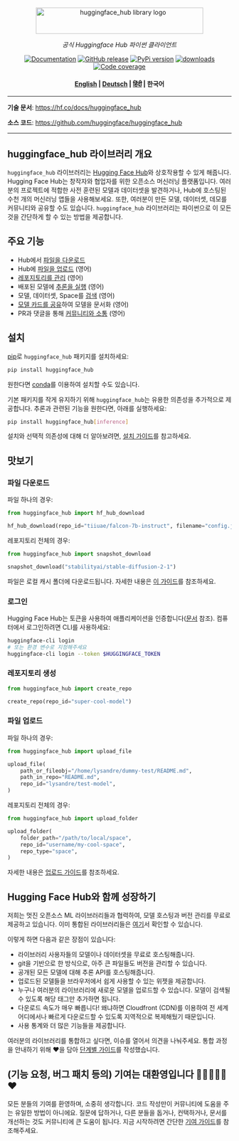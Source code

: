 <p align="center">
  <br/>
    <img alt="huggingface_hub library logo" src="https://huggingface.co/datasets/huggingface/documentation-images/raw/main/huggingface_hub.svg" width="376" height="59" style="max-width: 100%;">
  <br/>
</p>

<p align="center">
    <i>공식 Huggingface Hub 파이썬 클라이언트</i>
</p>

<p align="center">
    <a href="https://huggingface.co/docs/huggingface_hub/ko/index"><img alt="Documentation" src="https://img.shields.io/website/http/huggingface.co/docs/huggingface_hub/index.svg?down_color=red&down_message=offline&up_message=online&label=doc"></a>
    <a href="https://github.com/huggingface/huggingface_hub/releases"><img alt="GitHub release" src="https://img.shields.io/github/release/huggingface/huggingface_hub.svg"></a>
    <a href="https://github.com/huggingface/huggingface_hub"><img alt="PyPi version" src="https://img.shields.io/pypi/pyversions/huggingface_hub.svg"></a>
    <a href="https://pypi.org/project/huggingface-hub"><img alt="downloads" src="https://static.pepy.tech/badge/huggingface_hub/month"></a>
    <a href="https://codecov.io/gh/huggingface/huggingface_hub"><img alt="Code coverage" src="https://codecov.io/gh/huggingface/huggingface_hub/branch/main/graph/badge.svg?token=RXP95LE2XL"></a>
</p>

<h4 align="center">
    <p>
        <a href="https://github.com/huggingface/huggingface_hub/blob/main/README.md">English</a> |
        <a href="https://github.com/huggingface/huggingface_hub/blob/main/README_de.md">Deutsch</a> |
        <a href="https://github.com/huggingface/huggingface_hub/blob/main/README_hi.md">हिंदी</a> |
        <b>한국어</b>
    <p>
</h4>

---

**기술 문서**: <a href="https://hf.co/docs/huggingface_hub" target="_blank">https://hf.co/docs/huggingface_hub</a>

**소스 코드**: <a href="https://github.com/huggingface/huggingface_hub" target="_blank">https://github.com/huggingface/huggingface_hub</a>

---

## huggingface_hub 라이브러리 개요

`huggingface_hub` 라이브러리는 [Hugging Face Hub](https://huggingface.co/)와 상호작용할 수 있게 해줍니다. Hugging Face Hub는 창작자와 협업자를 위한 오픈소스 머신러닝 플랫폼입니다. 여러분의 프로젝트에 적합한 사전 훈련된 모델과 데이터셋을 발견하거나, Hub에 호스팅된 수천 개의 머신러닝 앱들을 사용해보세요. 또한, 여러분이 만든 모델, 데이터셋, 데모를 커뮤니티와 공유할 수도 있습니다. `huggingface_hub` 라이브러리는 파이썬으로 이 모든 것을 간단하게 할 수 있는 방법을 제공합니다.

## 주요 기능

- Hub에서 [파일을 다운로드](https://huggingface.co/docs/huggingface_hub/main/ko/guides/download)
- Hub에 [파일을 업로드](https://huggingface.co/docs/huggingface_hub/main/en/guides/upload) (영어)
- [레포지토리를 관리](https://huggingface.co/docs/huggingface_hub/main/en/guides/repository) (영어)
- 배포된 모델에 [추론을 실행](https://huggingface.co/docs/huggingface_hub/main/en/guides/inference) (영어)
- 모델, 데이터셋, Space를 [검색](https://huggingface.co/docs/huggingface_hub/main/en/guides/search) (영어)
- [모델 카드를 공유](https://huggingface.co/docs/huggingface_hub/main/en/guides/model-cards)하여 모델을 문서화 (영어)
- PR과 댓글을 통해 [커뮤니티와 소통](https://huggingface.co/docs/huggingface_hub/main/en/guides/community) (영어)

## 설치

[pip](https://pypi.org/project/huggingface-hub/)로 `huggingface_hub` 패키지를 설치하세요:

```bash
pip install huggingface_hub
```

원한다면 [conda](https://huggingface.co/docs/huggingface_hub/ko/installation#install-with-conda)를 이용하여 설치할 수도 있습니다.

기본 패키지를 작게 유지하기 위해 `huggingface_hub`는 유용한 의존성을 추가적으로 제공합니다. 추론과 관련된 기능을 원한다면, 아래를 실행하세요:

```bash
pip install huggingface_hub[inference]
```

설치와 선택적 의존성에 대해 더 알아보려면, [설치 가이드](https://huggingface.co/docs/huggingface_hub/ko/installation)를 참고하세요.

## 맛보기

### 파일 다운로드

파일 하나의 경우:

```py
from huggingface_hub import hf_hub_download

hf_hub_download(repo_id="tiiuae/falcon-7b-instruct", filename="config.json")
```

레포지토리 전체의 경우:

```py
from huggingface_hub import snapshot_download

snapshot_download("stabilityai/stable-diffusion-2-1")
```

파일은 로컬 캐시 폴더에 다운로드됩니다. 자세한 내용은 [이 가이드](https://huggingface.co/docs/huggingface_hub/ko/guides/manage-cache)를 참조하세요.

### 로그인

Hugging Face Hub는 토큰을 사용하여 애플리케이션을 인증합니다([문서](https://huggingface.co/docs/hub/security-tokens) 참조). 컴퓨터에서 로그인하려면 CLI를 사용하세요:

```bash
huggingface-cli login
# 또는 환경 변수로 지정해주세요
huggingface-cli login --token $HUGGINGFACE_TOKEN
```

### 레포지토리 생성

```py
from huggingface_hub import create_repo

create_repo(repo_id="super-cool-model")
```

### 파일 업로드

파일 하나의 경우:

```py
from huggingface_hub import upload_file

upload_file(
    path_or_fileobj="/home/lysandre/dummy-test/README.md",
    path_in_repo="README.md",
    repo_id="lysandre/test-model",
)
```

레포지토리 전체의 경우:

```py
from huggingface_hub import upload_folder

upload_folder(
    folder_path="/path/to/local/space",
    repo_id="username/my-cool-space",
    repo_type="space",
)
```

자세한 내용은 [업로드 가이드](https://huggingface.co/docs/huggingface_hub/ko/guides/upload)를 참조하세요.

## Hugging Face Hub와 함께 성장하기

저희는 멋진 오픈소스 ML 라이브러리들과 협력하여, 모델 호스팅과 버전 관리를 무료로 제공하고 있습니다. 이미 통합된 라이브러리들은 [여기](https://huggingface.co/docs/hub/libraries)서 확인할 수 있습니다.

이렇게 하면 다음과 같은 장점이 있습니다:

- 라이브러리 사용자들의 모델이나 데이터셋을 무료로 호스팅해줍니다.
- git을 기반으로 한 방식으로, 아주 큰 파일들도 버전을 관리할 수 있습니다.
- 공개된 모든 모델에 대해 추론 API를 호스팅해줍니다.
- 업로드된 모델들을 브라우저에서 쉽게 사용할 수 있는 위젯을 제공합니다.
- 누구나 여러분의 라이브러리에 새로운 모델을 업로드할 수 있습니다. 모델이 검색될 수 있도록 해당 태그만 추가하면 됩니다.
- 다운로드 속도가 매우 빠릅니다! 왜냐하면 Cloudfront (CDN)를 이용하여 전 세계 어디에서나 빠르게 다운로드할 수 있도록 지역적으로 복제해뒀기 때문입니다.
- 사용 통계와 더 많은 기능들을 제공합니다.

여러분의 라이브러리를 통합하고 싶다면, 이슈를 열어서 의견을 나눠주세요. 통합 과정을 안내하기 위해 ❤️을 담아 [단계별 가이드](https://huggingface.co/docs/hub/adding-a-library)를 작성했습니다.

## (기능 요청, 버그 패치 등의) 기여는 대환영입니다 💙💚💛💜🧡❤️

모든 분들의 기여를 환영하며, 소중히 생각합니다. 코드 작성만이 커뮤니티에 도움을 주는 유일한 방법이 아니에요.
질문에 답하거나, 다른 분들을 돕거나, 컨택하거나, 문서를 개선하는 것도 커뮤니티에 큰 도움이 됩니다.
지금 시작하려면 간단한 [기여 가이드](https://github.com/huggingface/huggingface_hub/blob/main/CONTRIBUTING.md)를 참조해주세요.
